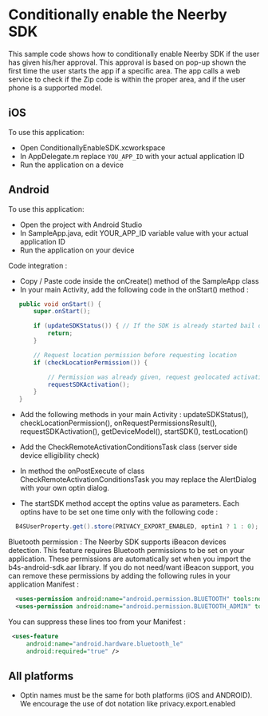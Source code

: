# Conditionally enable the Neerby SDK

This sample code shows how to conditionally enable  Neerby SDK if the user has given his/her approval.
This approval is based on pop-up shown the first time the user starts the app if a specific area. The app calls a web service to check if the Zip code is within the proper area, and if the user phone is a supported model.


## iOS

To use this application:
 * Open ConditionallyEnableSDK.xcworkspace
 * In AppDelegate.m replace `YOU_APP_ID` with your actual application ID
 * Run the application on a device 

## Android

To use this application:
 * Open the project with Android Studio
 * In SampleApp.java, edit YOUR_APP_ID variable value with your actual application ID
 * Run the application on your device

Code integration :
 * Copy / Paste code inside the onCreate() method of the SampleApp class
 * In your main Activity, add the following code in the onStart() method :
 ```java
	public void onStart() {
		super.onStart();

		if (updateSDKStatus()) { // If the SDK is already started bail out
			return;
		}

		// Request location permission before requesting location
		if (checkLocationPermission()) {

			// Permission was already given, request geolocated activation
			requestSDKActivation();
		}
	}
```
 * Add the following methods in your main Activity : updateSDKStatus(), checkLocationPermission(), onRequestPermissionsResult(), requestSDKActivation(), getDeviceModel(), startSDK(), testLocation()
 * Add the CheckRemoteActivationConditionsTask class (server side device elligibility check)
 
 * In method the onPostExecute of class CheckRemoteActivationConditionsTask you may replace the AlertDialog with your own optin dialog.
 * The startSDK method accept the optins value as parameters. Each optins have to be set one time only with the following code : 
  ```java
  	B4SUserProperty.get().store(PRIVACY_EXPORT_ENABLED, optin1 ? 1 : 0);
  ```

Bluetooth permission :
The Neerby SDK supports iBeacon devices detection. This feature requires Bluetooth permissions to be set on your application. These permissions are automatically set when you import the b4s-android-sdk.aar library. If you do not need/want iBeacon support, you can remove these permissions by adding the following rules in your application Manifest :
  ```xml
  	<uses-permission android:name="android.permission.BLUETOOTH" tools:node="remove"/>
	<uses-permission android:name="android.permission.BLUETOOTH_ADMIN" tools:node="remove"/>
  ```
 You can suppress these lines too from your Manifest :
   ```xml
  	<uses-feature
		android:name="android.hardware.bluetooth_le"
 		android:required="true" />
  ```

## All platforms

  * Optin names must be the same for both platforms (iOS and ANDROID). We encourage the use of dot notation like privacy.export.enabled
